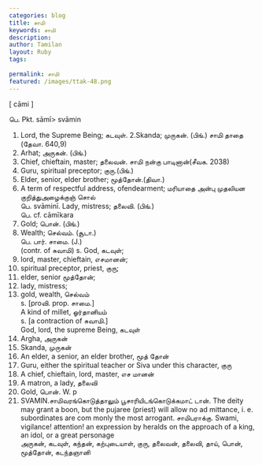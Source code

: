 ```yaml
---
categories: blog
title: சாமி
keywords: சாமி
description: 
author: Tamilan
layout: Ruby
tags: 
 
permalink: சாமி
featured: /images/ttak-48.png
---
```

  
[ cāmi ]  
  
பெ. Pkt. sāmī> svāmin  
1. Lord, the Supreme Being; கடவுள். 2.Skanda; முருகன். (பிங்.) சாமி தாதை (தேவா. 640,9)  
3. Arhat; அருகன். (பிங்.)  
4. Chief, chieftain, master; தலைவன். சாமி நன்கு பாடினான்(சீவக. 2038)  
5. Guru, spiritual preceptor; குரு.(பிங்.)  
6. Elder, senior, elder brother; மூத்தோன்.(திவா.)  
7. A term of respectful address, ofendearment; மரியாதை அன்பு முதலியன குறித்துஅழைக்குஞ் சொல்  
பெ. svāminī. Lady, mistress; தலைவி. (பிங்.)  
பெ. cf. cāmīkara  
1. Gold; பொன். (பிங்.)  
2. Wealth; செல்வம். (சூடா.)  
பெ. பார். சாமை. (J.)  
(contr. of சுவாமி) s. God, கடவுள்;  
2. lord, master, chieftain, எசமானன்;  
3. spiritual preceptor, priest, குரு;  
4. elder, senior மூத்தோன்;  
5. lady, mistress;  
6. gold, wealth, செல்வம்  
s. [proவி. prop. சாமை.]  
A kind of millet, ஓர்தானியம்  
s. [a contraction of சுவாமி.]  
God, lord, the supreme Being, கடவுள்  
2. Argha, அருகன்  
3. Skanda, முருகன்  
4. An elder, a senior, an elder brother, மூத் தோன்  
5. Guru, either the spiritual teacher or Siva under this character, குரு  
6. A chief, chieftain, lord, master, எச மானன்  
7. A matron, a lady, தலைவி  
8. Gold, பொன். W. p  
965. SVAMIN.சாமிவரங்கொடுத்தாலும் பூசாரியிடங்கொடுக்கமாட் டான். The deity may grant a boon, but the pujaree (priest) will allow no ad mittance, i. e. subordinates are com monly the most arrogant. சாமிபராக்கு. Swami, vigilance! attention! an expression by heralds on the approach of a king, an idol, or a great personage  
அருகன், கடவுள், கந்தன், கற்புடையாள், குரு, தலைவன், தலைவி, தாய், பொன், மூத்தோன், கடந்தஞானி